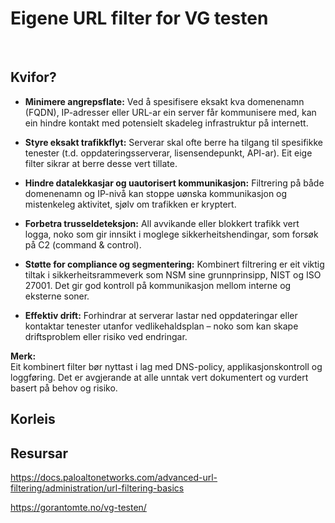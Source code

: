 # Eigene URL filter for VG testen
&nbsp;
## Kvifor?
- **Minimere angrepsflate:** Ved å spesifisere eksakt kva domenenamn (FQDN), IP-adresser eller URL-ar ein server får kommunisere med, kan ein hindre kontakt med potensielt skadeleg infrastruktur på internett.

- **Styre eksakt trafikkflyt:** Serverar skal ofte berre ha tilgang til spesifikke tenester (t.d. oppdateringsserverar, lisensendepunkt, API-ar). Eit eige filter sikrar at berre desse vert tillate.

- **Hindre datalekkasjar og uautorisert kommunikasjon:** Filtrering på både domenenamn og IP-nivå kan stoppe uønska kommunikasjon og mistenkeleg aktivitet, sjølv om trafikken er kryptert.

- **Forbetra trusseldeteksjon:** All avvikande eller blokkert trafikk vert logga, noko som gir innsikt i moglege sikkerheitshendingar, som forsøk på C2 (command & control).

- **Støtte for compliance og segmentering:** Kombinert filtrering er eit viktig tiltak i sikkerheitsrammeverk som NSM sine grunnprinsipp, NIST og ISO 27001. Det gir god kontroll på kommunikasjon mellom interne og eksterne soner.

- **Effektiv drift:** Forhindrar at serverar lastar ned oppdateringar eller kontaktar tenester utanfor vedlikehaldsplan – noko som kan skape driftsproblem eller risiko ved endringar.

**Merk:**  
Eit kombinert filter bør nyttast i lag med DNS-policy, applikasjonskontroll og loggføring. Det er avgjerande at alle unntak vert dokumentert og vurdert basert på behov og risiko.


## Korleis


## Resursar
https://docs.paloaltonetworks.com/advanced-url-filtering/administration/url-filtering-basics

https://gorantomte.no/vg-testen/